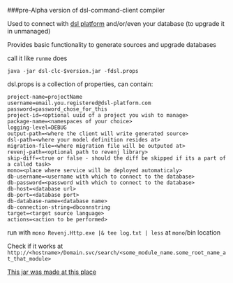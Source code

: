 ###pre-Alpha version of dsl-command-client compiler

Used to connect with [dsl platform](dsl-platform.com) and/or/even your database (to upgrade it in unmanaged)

Provides basic functionality to generate sources and upgrade databases

call it like `runme` does

    java -jar dsl-clc-$version.jar -fdsl.props
    
dsl.props is a collection of properties, can contain:

    project-name=projectName
    username=email.you.registered@dsl-platform.com 
    password=password_chose_for_this
    project-id=<optional uuid of a project you wish to manage>
    package-name=<namespaces of your choice>
    logging-level=DEBUG
    output-path=<where the client will write generated source>
    dsl-path=<where your model definition resides at>
    migration-file=<where migration file will be outputed at>
    revenj-path=<optional path to revenj library>
    skip-diff=<true or false - should the diff be skipped if its a part of a called task>
    mono=<place where service will be deployed automaticaly> 
    db-username=<username with which to connect to the database> 
    db-password=<password with which to connect to the database>
    db-host=<database url>
    db-port=<database port>
    db-database-name=<database name>
    db-connection-string=dbconnstring
    target=<target source language>
    actions=<action to be performed>

run with `mono Revenj.Http.exe |& tee log.txt | less` at `mono`/bin location 

Check if it works at `http://<hostname>/Domain.svc/search/<some_module_name.some_root_name_at_that_module>`

[This jar was made at this place](https://github.com/ngs-doo/dsl-compiler-client)